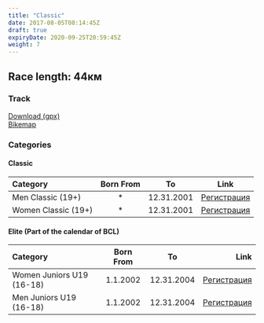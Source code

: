 ```yaml
---
title: "Classic"
date: 2017-08-05T08:14:45Z
draft: true
expiryDate: 2020-09-25T20:59:45Z
weight: 7
---
```


## Race length: 44км
### Track  
[Download (gpx)](https://drive.google.com/open?id=0B8lR1_MWHzbCMWhaR1pDeEZXV0k)  
[Bikemap](https://www.bikemap.net/en/route/4143055-murgash-44km/)  


### Categories
#### Classic
Category         | Born From |      To   | Link     
:-----------------|:---------:|:---------:|:-----------:
 Men Classic (19+)  |     *     | 12.31.2001| [Регистрация](https://forms.gle/Ufe4Yf4PwDqKzxRZ8 )
 Women Classic (19+)|     *     | 12.31.2001| [Регистрация](https://forms.gle/Ufe4Yf4PwDqKzxRZ8 )

#### Elite (Part of the calendar of BCL)
Category          | Born From |      To   | Link     
:-----------------|:---------:|:---------:|-------------:
 Women Juniors U19 (16-18)  | 1.1.2002  | 12.31.2004| [Регистрация](https://forms.gle/Ufe4Yf4PwDqKzxRZ8 )
 Men Juniors U19 (16-18)| 1.1.2002  | 12.31.2004| [Регистрация](https://forms.gle/Ufe4Yf4PwDqKzxRZ8 )


